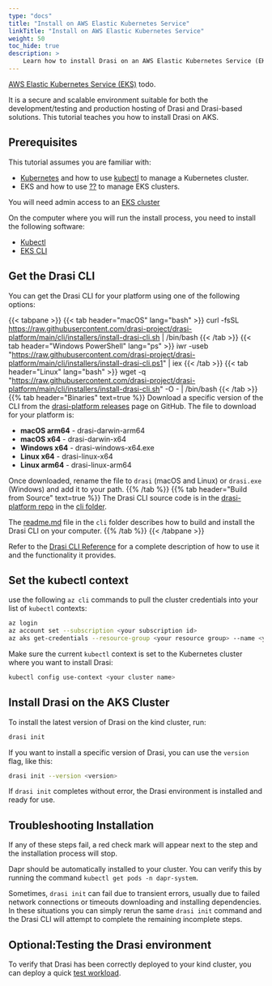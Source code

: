 ```yaml
---
type: "docs"
title: "Install on AWS Elastic Kubernetes Service"
linkTitle: "Install on AWS Elastic Kubernetes Service"
weight: 50
toc_hide: true
description: >
    Learn how to install Drasi on an AWS Elastic Kubernetes Service (EKS) cluster
---
```


[AWS Elastic Kubernetes Service (EKS)]() todo. 

It is a secure and scalable environment suitable for both the development/testing and production hosting of Drasi and Drasi-based solutions. This tutorial teaches you how to install Drasi on AKS.

## Prerequisites
This tutorial assumes you are familiar with:
- [Kubernetes](https://kubernetes.io/) and how to use [kubectl](https://kubernetes.io/docs/tasks/tools/#kubectl) to manage a Kubernetes cluster.
- EKS and how to use [??](https://learn.microsoft.com//cli/azure/install-azure-cli) to manage EKS clusters.

You will need admin access to an [EKS cluster](https://learn.microsoft.com/en-us/azure/aks/learn/quick-kubernetes-deploy-portal)

On the computer where you will run the install process, you need to install the following software:
- [Kubectl](https://kubernetes.io/docs/tasks/tools/#kubectl)
- [EKS CLI](https://learn.microsoft.com//cli/azure/install-azure-cli)

## Get the Drasi CLI
You can get the Drasi CLI for your platform using one of the following options:

{{< tabpane >}}
{{< tab header="macOS" lang="bash" >}}
curl -fsSL https://raw.githubusercontent.com/drasi-project/drasi-platform/main/cli/installers/install-drasi-cli.sh | /bin/bash
{{< /tab >}}
{{< tab header="Windows PowerShell" lang="ps" >}}
iwr -useb "https://raw.githubusercontent.com/drasi-project/drasi-platform/main/cli/installers/install-drasi-cli.ps1" | iex
{{< /tab >}}
{{< tab header="Linux" lang="bash" >}}
wget -q "https://raw.githubusercontent.com/drasi-project/drasi-platform/main/cli/installers/install-drasi-cli.sh" -O - | /bin/bash
{{< /tab >}}
{{% tab header="Binaries" text=true %}}
Download a specific version of the CLI from the [drasi-platform releases](https://github.com/drasi-project/drasi-platform/releases) page on GitHub. The file to download for your platform is:
- **macOS arm64** - drasi-darwin-arm64
- **macOS x64** - drasi-darwin-x64
- **Windows x64** - drasi-windows-x64.exe
- **Linux x64** - drasi-linux-x64
- **Linux arm64** - drasi-linux-arm64

Once downloaded, rename the file to `drasi` (macOS and Linux) or `drasi.exe` (Windows) and add it to your path.
{{% /tab %}}
{{% tab header="Build from Source" text=true %}}
The Drasi CLI source code is in the [drasi-platform repo](https://github.com/drasi-project/drasi-platform) in the [cli folder](https://github.com/drasi-project/drasi-platform/tree/main/cli).

The [readme.md](https://github.com/drasi-project/drasi-platform/blob/main/cli/README.md) file in the `cli` folder describes how to build and install the Drasi CLI on your computer.
{{% /tab %}}
{{< /tabpane >}}

Refer to the [Drasi CLI Reference](/reference/command-line-interface/) for a complete description of how to use it and the functionality it provides.

## Set the kubectl context
use the following `az cli` commands to pull the cluster credentials into your list of `kubectl` contexts:

```bash
az login
az account set --subscription <your subscription id>
az aks get-credentials --resource-group <your resource group> --name <your cluster name>
```

Make sure the current `kubectl` context is set to the Kubernetes cluster where you want to install Drasi:

```bash
kubectl config use-context <your cluster name>
```

## Install Drasi on the AKS Cluster
To install the latest version of Drasi on the kind cluster, run:

```bash
drasi init
```

If you want to install a specific version of Drasi, you can use the `version` flag, like this:

```bash
drasi init --version <version>
```

If `drasi init` completes without error, the Drasi environment is installed and ready for use.

## Troubleshooting Installation
If any of these steps fail, a red check mark will appear next to the step and the installation process will stop. 

Dapr should be automatically installed to your cluster. You can verify this by running the command `kubectl get pods -n dapr-system`. 

Sometimes, `drasi init` can fail due to transient errors, usually due to failed network connections or timeouts downloading and installing dependencies. In these situations you can simply rerun the same `drasi init` command and the Drasi CLI will attempt to complete the remaining incomplete steps.

## Optional:Testing the Drasi environment
To verify that Drasi has been correctly deployed to your kind cluster, you can deploy a quick [test workload](/how-to-guides/installation/test-installation.md).
